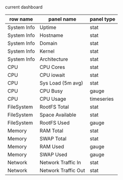 current dashboard

| row name | panel name | panel type |
| --- | --- | --- |
| System Info | Uptime | stat |
| System Info | Hostname | stat |
| System Info | Domain | stat |
| System Info | Kernel | stat |
| System Info | Architecture | stat |
| CPU | CPU Cores | stat |
| CPU | CPU iowait | stat |
| CPU | Sys Load (5m avg) | stat |
| CPU | CPU Busy | gauge |
| CPU | CPU Usage | timeseries |
| FileSystem | RootFS Total | stat |
| FileSystem | Space Available | stat |
| FileSystem | RootFS Used | gauge |
| Memory | RAM Total | stat |
| Memory | SWAP Total | stat |
| Memory | RAM Used | gauge |
| Memory | SWAP Used | gauge |
| Network | Network Traffic In | stat |
| Network | Network Traffic Out | stat |
